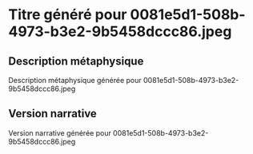 # Titre généré pour 0081e5d1-508b-4973-b3e2-9b5458dccc86.jpeg

## Description métaphysique
Description métaphysique générée pour 0081e5d1-508b-4973-b3e2-9b5458dccc86.jpeg

## Version narrative
Version narrative générée pour 0081e5d1-508b-4973-b3e2-9b5458dccc86.jpeg
